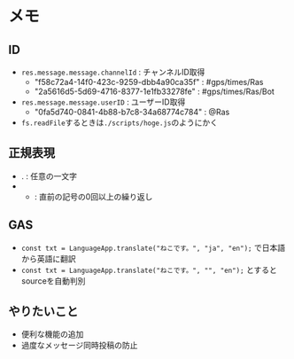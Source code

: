# メモ

## ID
- ``res.message.message.channelId`` : チャンネルID取得
    - "f58c72a4-14f0-423c-9259-dbb4a90ca35f" : #gps/times/Ras
    - "2a5616d5-5d69-4716-8377-1e1fb33278fe" : #gps/times/Ras/Bot
- ``res.message.message.userID`` : ユーザーID取得
    - "0fa5d740-0841-4b88-b7c8-34a68774c784" : @Ras
- ``fs.readFile``するときは``./scripts/hoge.js``のようにかく

## 正規表現
- . : 任意の一文字
- * : 直前の記号の0回以上の繰り返し

## GAS
- `const txt = LanguageApp.translate("ねこです。", "ja", "en");` で日本語から英語に翻訳
- `const txt = LanguageApp.translate("ねこです。", "", "en");` とするとsourceを自動判別

## やりたいこと
- 便利な機能の追加
- 過度なメッセージ同時投稿の防止
